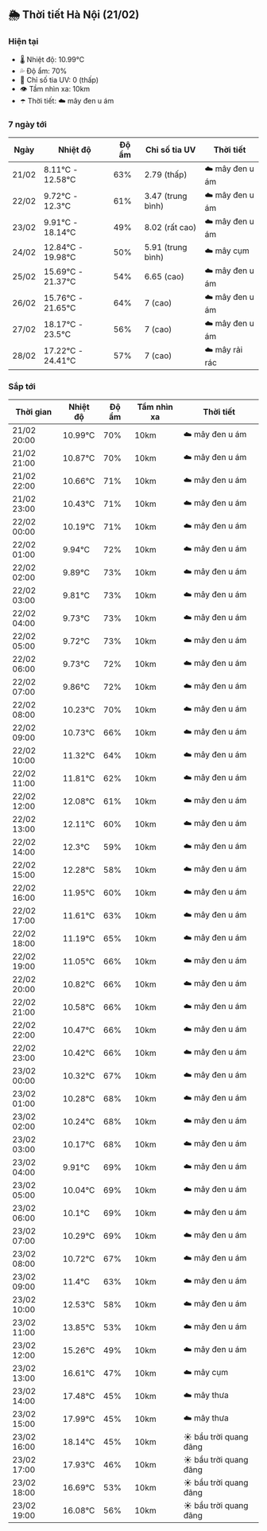 ## 🌦️ Thời tiết Hà Nội (21/02)

### Hiện tại

- 🌡️ Nhiệt độ: 10.99℃
- 💦 Độ ẩm: 70%
- 🌟 Chỉ số tia UV: 0 (thấp)
- 👁️ Tầm nhìn xa: 10km
- ☂️ Thời tiết: ☁️ mây đen u ám

### 7 ngày tới

| Ngày | Nhiệt độ | Độ ẩm | Chỉ số tia UV | Thời tiết |
| --- | --- | --- | --- | --- |
| 21/02 | 8.11℃ - 12.58℃ | 63% | 2.79 (thấp) | ☁️ mây đen u ám |
| 22/02 | 9.72℃ - 12.3℃ | 61% | 3.47 (trung bình) | ☁️ mây đen u ám |
| 23/02 | 9.91℃ - 18.14℃ | 49% | 8.02 (rất cao) | ☁️ mây đen u ám |
| 24/02 | 12.84℃ - 19.98℃ | 50% | 5.91 (trung bình) | ☁️ mây cụm |
| 25/02 | 15.69℃ - 21.37℃ | 54% | 6.65 (cao) | ☁️ mây đen u ám |
| 26/02 | 15.76℃ - 21.65℃ | 64% | 7 (cao) | ☁️ mây đen u ám |
| 27/02 | 18.17℃ - 23.5℃ | 56% | 7 (cao) | ☁️ mây đen u ám |
| 28/02 | 17.22℃ - 24.41℃ | 57% | 7 (cao) | ☁️ mây rải rác |

### Sắp tới

| Thời gian | Nhiệt độ | Độ ẩm | Tầm nhìn xa | Thời tiết |
| --- | --- | --- | --- | --- |
| 21/02 20:00 | 10.99℃ | 70% | 10km | ☁️ mây đen u ám |
| 21/02 21:00 | 10.87℃ | 70% | 10km | ☁️ mây đen u ám |
| 21/02 22:00 | 10.66℃ | 71% | 10km | ☁️ mây đen u ám |
| 21/02 23:00 | 10.43℃ | 71% | 10km | ☁️ mây đen u ám |
| 22/02 00:00 | 10.19℃ | 71% | 10km | ☁️ mây đen u ám |
| 22/02 01:00 | 9.94℃ | 72% | 10km | ☁️ mây đen u ám |
| 22/02 02:00 | 9.89℃ | 73% | 10km | ☁️ mây đen u ám |
| 22/02 03:00 | 9.81℃ | 73% | 10km | ☁️ mây đen u ám |
| 22/02 04:00 | 9.73℃ | 73% | 10km | ☁️ mây đen u ám |
| 22/02 05:00 | 9.72℃ | 73% | 10km | ☁️ mây đen u ám |
| 22/02 06:00 | 9.73℃ | 72% | 10km | ☁️ mây đen u ám |
| 22/02 07:00 | 9.86℃ | 72% | 10km | ☁️ mây đen u ám |
| 22/02 08:00 | 10.23℃ | 70% | 10km | ☁️ mây đen u ám |
| 22/02 09:00 | 10.73℃ | 66% | 10km | ☁️ mây đen u ám |
| 22/02 10:00 | 11.32℃ | 64% | 10km | ☁️ mây đen u ám |
| 22/02 11:00 | 11.81℃ | 62% | 10km | ☁️ mây đen u ám |
| 22/02 12:00 | 12.08℃ | 61% | 10km | ☁️ mây đen u ám |
| 22/02 13:00 | 12.11℃ | 60% | 10km | ☁️ mây đen u ám |
| 22/02 14:00 | 12.3℃ | 59% | 10km | ☁️ mây đen u ám |
| 22/02 15:00 | 12.28℃ | 58% | 10km | ☁️ mây đen u ám |
| 22/02 16:00 | 11.95℃ | 60% | 10km | ☁️ mây đen u ám |
| 22/02 17:00 | 11.61℃ | 63% | 10km | ☁️ mây đen u ám |
| 22/02 18:00 | 11.19℃ | 65% | 10km | ☁️ mây đen u ám |
| 22/02 19:00 | 11.05℃ | 66% | 10km | ☁️ mây đen u ám |
| 22/02 20:00 | 10.82℃ | 66% | 10km | ☁️ mây đen u ám |
| 22/02 21:00 | 10.58℃ | 66% | 10km | ☁️ mây đen u ám |
| 22/02 22:00 | 10.47℃ | 66% | 10km | ☁️ mây đen u ám |
| 22/02 23:00 | 10.42℃ | 66% | 10km | ☁️ mây đen u ám |
| 23/02 00:00 | 10.32℃ | 67% | 10km | ☁️ mây đen u ám |
| 23/02 01:00 | 10.28℃ | 68% | 10km | ☁️ mây đen u ám |
| 23/02 02:00 | 10.24℃ | 68% | 10km | ☁️ mây đen u ám |
| 23/02 03:00 | 10.17℃ | 68% | 10km | ☁️ mây đen u ám |
| 23/02 04:00 | 9.91℃ | 69% | 10km | ☁️ mây đen u ám |
| 23/02 05:00 | 10.04℃ | 69% | 10km | ☁️ mây đen u ám |
| 23/02 06:00 | 10.1℃ | 69% | 10km | ☁️ mây đen u ám |
| 23/02 07:00 | 10.29℃ | 69% | 10km | ☁️ mây đen u ám |
| 23/02 08:00 | 10.72℃ | 67% | 10km | ☁️ mây đen u ám |
| 23/02 09:00 | 11.4℃ | 63% | 10km | ☁️ mây đen u ám |
| 23/02 10:00 | 12.53℃ | 58% | 10km | ☁️ mây đen u ám |
| 23/02 11:00 | 13.85℃ | 53% | 10km | ☁️ mây đen u ám |
| 23/02 12:00 | 15.26℃ | 49% | 10km | ☁️ mây đen u ám |
| 23/02 13:00 | 16.61℃ | 47% | 10km | ☁️ mây cụm |
| 23/02 14:00 | 17.48℃ | 45% | 10km | ☁️ mây thưa |
| 23/02 15:00 | 17.99℃ | 45% | 10km | ☁️ mây thưa |
| 23/02 16:00 | 18.14℃ | 45% | 10km | ☀️ bầu trời quang đãng |
| 23/02 17:00 | 17.93℃ | 46% | 10km | ☀️ bầu trời quang đãng |
| 23/02 18:00 | 16.69℃ | 53% | 10km | ☀️ bầu trời quang đãng |
| 23/02 19:00 | 16.08℃ | 56% | 10km | ☀️ bầu trời quang đãng |
